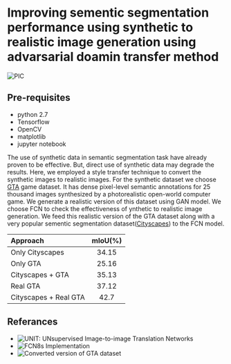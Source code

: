 # Improving sementic segmentation performance using synthetic to realistic image generation using advarsarial doamin transfer method

![PIC](Photos/syn.png)


## Pre-requisites

- python 2.7
- Tensorflow 
- OpenCV
- matplotlib
- jupyter notebook

The use of synthetic data in semantic segmentation task have already proven to be effective. But, direct use of synthetic data may degrade the results. Here, we employed a style transfer technique to convert the synthetic images to realistic images. For the synthetic dataset we choose [GTA](https://download.visinf.tu-darmstadt.de/data/from_games/) game dataset. It has dense pixel-level semantic annotations for 25 thousand images synthesized by a photorealistic open-world computer game. We generate a realistic version of this dataset using GAN model. 
We choose FCN to check the effectiveness of ynthetic to realistic image generation. We feed this realistic version of the GTA dataset along with a very popular sementic segmentation dataset([Cityscapes](https://www.cityscapes-dataset.com/)) to the FCN model. 

| Approach    | mIoU(%) | 
|:--------------- |:---------------:|
| Only Cityscapes|    34.15|  
|  Only GTA  |   25.16 | 
|  Cityscapes +  GTA | 35.13  |
|    Real GTA |   37.12   |  
| Cityscapes + Real GTA |   42.7   |  


## Referances

- ![UNIT: UNsupervised Image-to-image Translation Networks](https://github.com/mingyuliutw/UNIT)
- ![FCN8s Implementation](https://github.com/pierluigiferrari/fcn8s_tensorflow)
- ![Converted version of GTA dataset](https://drive.google.com/open?id=1WRyH9buNUMvfuBXw9gH35XpY7-bf9CZR)



